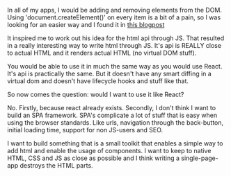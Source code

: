 In all of my apps, I would be adding and 
removing elements from the DOM. Using 'document.createElement()' on every item is a bit of a pain, so I was looking for 
an easier way and I found it in [this blogpost](https://medium.com/@julienetienne/declarative-templates-a-better-javascript-view-layer-f6a6ab5a7aa7)

It inspired me to work out his idea for the html api through JS. That resulted in a really interesting way to write html 
through JS. It's api is REALLY close to actual HTML and it renders actual HTML (no virtual DOM stuff).

You would be able to use it in much the same way as you would use React. It's api is practically the same. But it doesn't 
have any smart diffing in a virtual dom and doesn't have lifecycle hooks and stuff like that. 

So now comes the question: would I want to use it like React?

No. Firstly, because react already exists. Secondly, I don't think I want to build an SPA framework. SPA's complicate a
lot of stuff that is easy when using the browser standards. Like urls, navigation through the back-button, initial loading time, support for non JS-users and SEO.

I want to build something that is a small toolkit that enables a simple way to add html and enable the usage of components. 
I want to keep to native HTML, CSS and JS as close as possible and I think writing a single-page-app destroys the HTML parts.
